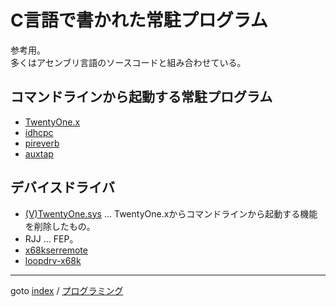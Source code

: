 # C言語で書かれた常駐プログラム
参考用。  
多くはアセンブリ言語のソースコードと組み合わせている。

## コマンドラインから起動する常駐プログラム

* [TwentyOne.x](http://retropc.net/x68000/software/disk/filename/twentyone/)
* [idhcpc](https://github.com/68fpjc/idhcpc)
* [pireverb](https://github.com/tantanGH/pireverb)
* [auxtap](https://github.com/yunkya2/x68kmisc/blob/main/auxtap/auxtap.c)


## デバイスドライバ
* [(V)TwentyOne.sys](https://github.com/kg68k/twentyonesys)
  ... TwentyOne.xからコマンドラインから起動する機能を削除したもの。
* RJJ ... FEP。
* [x68kserremote](https://github.com/yunkya2/x68kserremote)
* [loopdrv-x68k](https://github.com/yunkya2/loopdrv-x68k)


----
goto [index](../README.md) / [プログラミング](./README.md)
